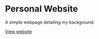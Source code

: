 # Personal Website

A simple webpage detailing my background.

[View website](https://mclaughlinryan.github.io/rmclaughlin12)
